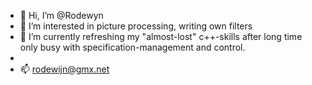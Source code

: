 - 👋 Hi, I’m @Rodewyn
- 👀 I’m interested in picture processing, writing own filters
- 🌱 I’m currently refreshing my "almost-lost" c++-skills after long time only busy with specification-management and control.
-
- 📫 rodewijn@gmx.net
